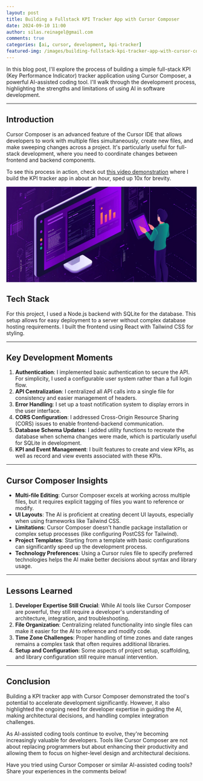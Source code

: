 ```yaml
---
layout: post
title: Building a Fullstack KPI Tracker App with Cursor Composer
date: 2024-09-10 11:00
author: silas.reinagel@gmail.com
comments: true
categories: [ai, cursor, development, kpi-tracker]
featured-img: /images/building-fullstack-kpi-tracker-app-with-cursor-composer.jpg
---
```


In this blog post, I'll explore the process of building a simple full-stack KPI (Key Performance Indicator) tracker application using Cursor Composer, a powerful AI-assisted coding tool. I'll walk through the development process, highlighting 
the strengths and limitations of using AI in software development.

---

## Introduction

Cursor Composer is an advanced feature of the Cursor IDE that allows developers to work with multiple files simultaneously, create new files, and make sweeping changes across a project. It's particularly useful for full-stack development, where you need to coordinate changes between frontend and backend components.

To see this process in action, check out [this video demonstration](https://www.youtube.com/watch?v=OohBglX5MgI) where I build the KPI tracker app in about an hour, sped up 10x for brevity.

<img src="/images/building-fullstack-kpi-tracker-app-with-cursor-composer.jpg" alt="Building a KPI Tracker App with Cursor Composer"/>

## Tech Stack

For this project, I used a Node.js backend with SQLite for the database. This setup allows for easy deployment to a server without complex database hosting requirements. I built the frontend using React with Tailwind CSS for styling.

---

## Key Development Moments

1. **Authentication**: I implemented basic authentication to secure the API. For simplicity, I used a configurable user system rather than a full login flow.
2. **API Centralization**: I centralized all API calls into a single file for consistency and easier management of headers.
3. **Error Handling**: I set up a toast notification system to display errors in the user interface.
4. **CORS Configuration**: I addressed Cross-Origin Resource Sharing (CORS) issues to enable frontend-backend communication.
5. **Database Schema Updates**: I added utility functions to recreate the database when schema changes were made, which is particularly useful for SQLite in development.
6. **KPI and Event Management**: I built features to create and view KPIs, as well as record and view events associated with these KPIs.

---

## Cursor Composer Insights

- **Multi-file Editing**: Cursor Composer excels at working across multiple files, but it requires explicit tagging of files you want to reference or modify.
- **UI Layouts**: The AI is proficient at creating decent UI layouts, especially when using frameworks like Tailwind CSS.
- **Limitations**: Cursor Composer doesn't handle package installation or complex setup processes (like configuring PostCSS for Tailwind).
- **Project Templates**: Starting from a template with basic configurations can significantly speed up the development process.
- **Technology Preferences**: Using a Cursor rules file to specify preferred technologies helps the AI make better decisions about syntax and library usage.

---

## Lessons Learned

1. **Developer Expertise Still Crucial**: While AI tools like Cursor Composer are powerful, they still require a developer's understanding of architecture, integration, and troubleshooting.
2. **File Organization**: Centralizing related functionality into single files can make it easier for the AI to reference and modify code.
3. **Time Zone Challenges**: Proper handling of time zones and date ranges remains a complex task that often requires additional libraries.
4. **Setup and Configuration**: Some aspects of project setup, scaffolding, and library configuration still require manual intervention.

---

## Conclusion

Building a KPI tracker app with Cursor Composer demonstrated the tool's potential to accelerate development significantly. However, it also highlighted the ongoing need for developer expertise in guiding the AI, making architectural decisions, and handling complex integration challenges.

As AI-assisted coding tools continue to evolve, they're becoming increasingly valuable for developers. Tools like Cursor Composer are not about replacing programmers but about enhancing their productivity and allowing them to focus on higher-level design and architectural decisions.

Have you tried using Cursor Composer or similar AI-assisted coding tools? Share your experiences in the comments below!

